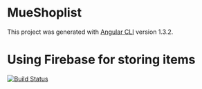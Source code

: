 # MueShoplist

This project was generated with [Angular CLI](https://github.com/angular/angular-cli) version 1.3.2.

# Using Firebase for storing items
[![Build Status](https://travis-ci.org/muehan/mue-shoplist.svg?branch=master)](https://travis-ci.org/muehan/mue-shoplist)
